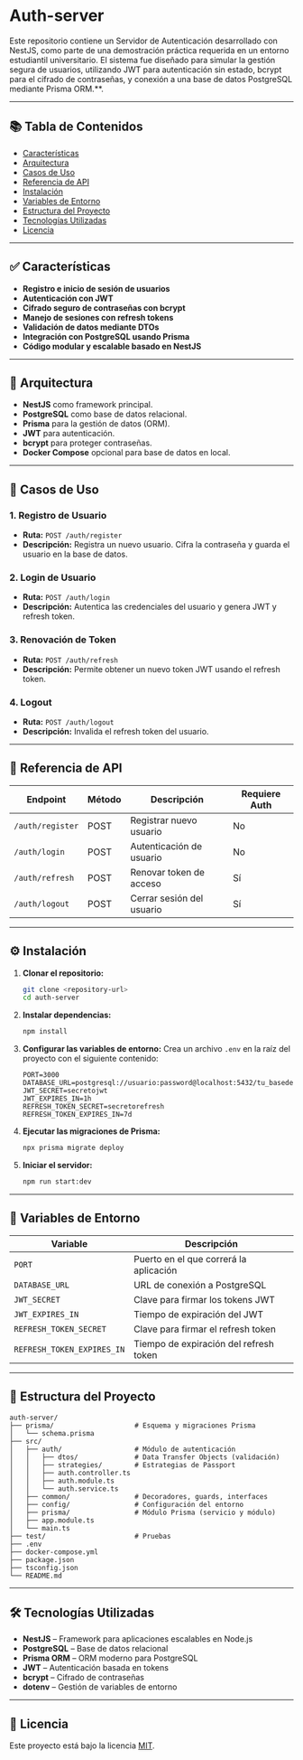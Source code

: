 # Auth-server

Este repositorio contiene un Servidor de Autenticación desarrollado con NestJS, como parte de una demostración práctica requerida en un entorno estudiantil universitario. El sistema fue diseñado para simular la gestión segura de usuarios, utilizando JWT para autenticación sin estado, bcrypt para el cifrado de contraseñas, y conexión a una base de datos PostgreSQL mediante Prisma ORM.**.

---

## 📚 Tabla de Contenidos

- [Características](#características)
- [Arquitectura](#arquitectura)
- [Casos de Uso](#casos-de-uso)
- [Referencia de API](#referencia-de-api)
- [Instalación](#instalación)
- [Variables de Entorno](#variables-de-entorno)
- [Estructura del Proyecto](#estructura-del-proyecto)
- [Tecnologías Utilizadas](#tecnologías-utilizadas)
- [Licencia](#licencia)

---

## ✅ Características

- **Registro e inicio de sesión de usuarios**
- **Autenticación con JWT**
- **Cifrado seguro de contraseñas con bcrypt**
- **Manejo de sesiones con refresh tokens**
- **Validación de datos mediante DTOs**
- **Integración con PostgreSQL usando Prisma**
- **Código modular y escalable basado en NestJS**

---

## 🧱 Arquitectura

- **NestJS** como framework principal.
- **PostgreSQL** como base de datos relacional.
- **Prisma** para la gestión de datos (ORM).
- **JWT** para autenticación.
- **bcrypt** para proteger contraseñas.
- **Docker Compose** opcional para base de datos en local.

---

## 🧩 Casos de Uso

### 1. Registro de Usuario
- **Ruta:** `POST /auth/register`
- **Descripción:** Registra un nuevo usuario. Cifra la contraseña y guarda el usuario en la base de datos.

### 2. Login de Usuario
- **Ruta:** `POST /auth/login`
- **Descripción:** Autentica las credenciales del usuario y genera JWT y refresh token.

### 3. Renovación de Token
- **Ruta:** `POST /auth/refresh`
- **Descripción:** Permite obtener un nuevo token JWT usando el refresh token.

### 4. Logout
- **Ruta:** `POST /auth/logout`
- **Descripción:** Invalida el refresh token del usuario.

---

## 🔗 Referencia de API

| Endpoint           | Método | Descripción                   | Requiere Auth |
|--------------------|--------|-------------------------------|---------------|
| `/auth/register`   | POST   | Registrar nuevo usuario       | No            |
| `/auth/login`      | POST   | Autenticación de usuario      | No            |
| `/auth/refresh`    | POST   | Renovar token de acceso       | Sí            |
| `/auth/logout`     | POST   | Cerrar sesión del usuario     | Sí            |

---

## ⚙️ Instalación

1. **Clonar el repositorio:**
   ```bash
   git clone <repository-url>
   cd auth-server
   ```

2. **Instalar dependencias:**
   ```bash
   npm install
   ```

3. **Configurar las variables de entorno:**
   Crea un archivo `.env` en la raíz del proyecto con el siguiente contenido:
   ```env
   PORT=3000
   DATABASE_URL=postgresql://usuario:password@localhost:5432/tu_basededatos
   JWT_SECRET=secretojwt
   JWT_EXPIRES_IN=1h
   REFRESH_TOKEN_SECRET=secretorefresh
   REFRESH_TOKEN_EXPIRES_IN=7d
   ```

4. **Ejecutar las migraciones de Prisma:**
   ```bash
   npx prisma migrate deploy
   ```

5. **Iniciar el servidor:**
   ```bash
   npm run start:dev
   ```

---

## 🔐 Variables de Entorno

| Variable                   | Descripción                             |
|----------------------------|-----------------------------------------|
| `PORT`                     | Puerto en el que correrá la aplicación  |
| `DATABASE_URL`             | URL de conexión a PostgreSQL            |
| `JWT_SECRET`               | Clave para firmar los tokens JWT        |
| `JWT_EXPIRES_IN`           | Tiempo de expiración del JWT            |
| `REFRESH_TOKEN_SECRET`     | Clave para firmar el refresh token      |
| `REFRESH_TOKEN_EXPIRES_IN` | Tiempo de expiración del refresh token  |

---

## 📁 Estructura del Proyecto

```
auth-server/
├── prisma/                    # Esquema y migraciones Prisma
│   └── schema.prisma
├── src/
│   ├── auth/                  # Módulo de autenticación
│   │   ├── dtos/              # Data Transfer Objects (validación)
│   │   ├── strategies/        # Estrategias de Passport
│   │   ├── auth.controller.ts
│   │   ├── auth.module.ts
│   │   └── auth.service.ts
│   ├── common/                # Decoradores, guards, interfaces
│   ├── config/                # Configuración del entorno
│   ├── prisma/                # Módulo Prisma (servicio y módulo)
│   ├── app.module.ts
│   └── main.ts
├── test/                      # Pruebas
├── .env
├── docker-compose.yml
├── package.json
├── tsconfig.json
└── README.md
```

---

## 🛠️ Tecnologías Utilizadas

- **NestJS** – Framework para aplicaciones escalables en Node.js
- **PostgreSQL** – Base de datos relacional
- **Prisma ORM** – ORM moderno para PostgreSQL
- **JWT** – Autenticación basada en tokens
- **bcrypt** – Cifrado de contraseñas
- **dotenv** – Gestión de variables de entorno

---

## 📄 Licencia

Este proyecto está bajo la licencia [MIT](LICENSE).